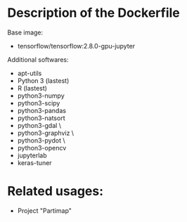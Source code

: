 # Description of the Dockerfile
Base image:
- tensorflow/tensorflow:2.8.0-gpu-jupyter

Additional softwares:
- apt-utils
- Python 3 (lastest)
- R (lastest)
- python3-numpy
- python3-scipy
- python3-pandas
- python3-natsort
- python3-gdal \
- python3-graphviz \
- python3-pydot \
- python3-opencv
- jupyterlab
- keras-tuner


# Related usages: 
- Project "Partimap"